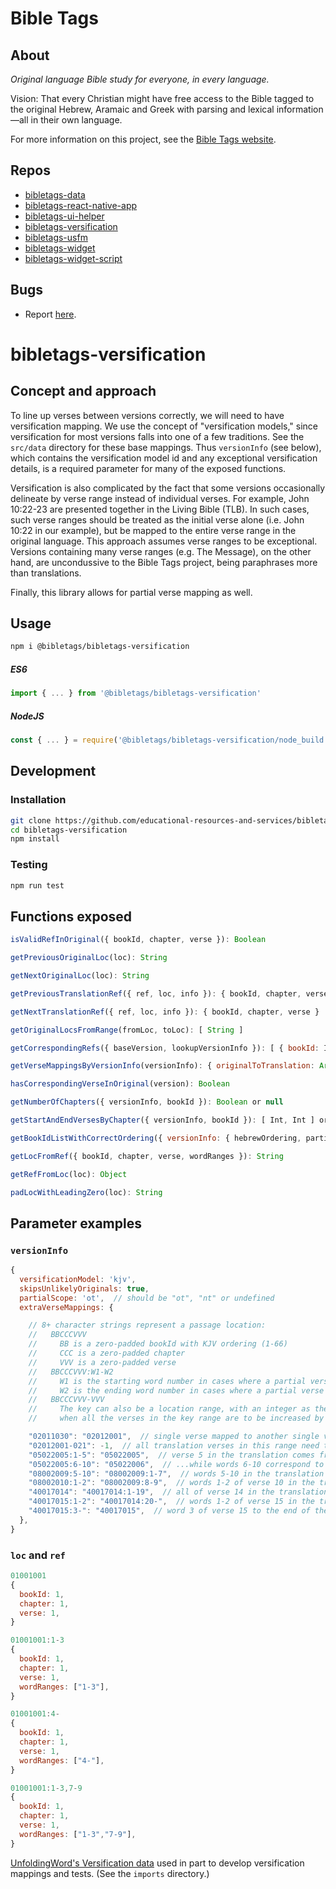 # Bible Tags

## About

*Original language Bible study for everyone, in every language.*

Vision: That every Christian might have free access to the Bible tagged to the original Hebrew, Aramaic and Greek with parsing and lexical information—all in their own language.

For more information on this project, see the [Bible Tags website](https://bibletags.org).

## Repos

* [bibletags-data](https://github.com/educational-resources-and-services/bibletags-data)
* [bibletags-react-native-app](https://github.com/educational-resources-and-services/bibletags-react-native-app)
* [bibletags-ui-helper](https://github.com/educational-resources-and-services/bibletags-ui-helper)
* [bibletags-versification](https://github.com/educational-resources-and-services/bibletags-versification)
* [bibletags-usfm](https://github.com/educational-resources-and-services/bibletags-usfm)
* [bibletags-widget](https://github.com/educational-resources-and-services/bibletags-widget)
* [bibletags-widget-script](https://github.com/educational-resources-and-services/bibletags-widget-script)

## Bugs

* Report [here](https://github.com/educational-resources-and-services/bibletags-data/issues).

# bibletags-versification

## Concept and approach

To line up verses between versions correctly, we will need to have versification mapping. We use the concept of "versification models," since versification for most versions falls into one of a few traditions. See the `src/data` directory for these base mappings. Thus `versionInfo` (see below), which contains the versification model id and any exceptional versification details, is a required parameter for many of the exposed functions.

Versification is also complicated by the fact that some versions occasionally delineate by verse range instead of individual verses. For example, John 10:22-23 are presented together in the Living Bible (TLB). In such cases, such verse ranges should be treated as the initial verse alone (i.e. John 10:22 in our example), but be mapped to the entire verse range in the original language. This approach assumes verse ranges to be exceptional. Versions containing many verse ranges (e.g. The Message), on the other hand, are uncondussive to the Bible Tags project, being paraphrases more than translations.

Finally, this library allows for partial verse mapping as well.

## Usage

```bash
npm i @bibletags/bibletags-versification
```

##### ES6

```js
import { ... } from '@bibletags/bibletags-versification'
```

##### NodeJS

```js
const { ... } = require('@bibletags/bibletags-versification/node_build')
```

## Development

### Installation

```bash
git clone https://github.com/educational-resources-and-services/bibletags-versification
cd bibletags-versification
npm install
```

### Testing

```js
npm run test
```

## Functions exposed

```js
isValidRefInOriginal({ bookId, chapter, verse }): Boolean
```

```js
getPreviousOriginalLoc(loc): String
```

```js
getNextOriginalLoc(loc): String
```

```js
getPreviousTranslationRef({ ref, loc, info }): { bookId, chapter, verse }
```

```js
getNextTranslationRef({ ref, loc, info }): { bookId, chapter, verse }
```

```js
getOriginalLocsFromRange(fromLoc, toLoc): [ String ]
```

```js
getCorrespondingRefs({ baseVersion, lookupVersionInfo }): [ { bookId: Int, chapter: Int, verse: Int} ]
```

```js
getVerseMappingsByVersionInfo(versionInfo): { originalToTranslation: Array, translationToOriginal: Array }
```

```js
hasCorrespondingVerseInOriginal(version): Boolean
```

```js
getNumberOfChapters({ versionInfo, bookId }): Boolean or null
```

```js
getStartAndEndVersesByChapter({ versionInfo, bookId }): [ Int, Int ] or null
```

```js
getBookIdListWithCorrectOrdering({ versionInfo: { hebrewOrdering, partialScope } }): [ Int ]
```

```js
getLocFromRef({ bookId, chapter, verse, wordRanges }): String
```

```js
getRefFromLoc(loc): Object
```

```js
padLocWithLeadingZero(loc): String
```


## Parameter examples

### `versionInfo`

```js
{
  versificationModel: 'kjv',
  skipsUnlikelyOriginals: true,
  partialScope: 'ot',  // should be "ot", "nt" or undefined
  extraVerseMappings: {

    // 8+ character strings represent a passage location:
    //   BBCCCVVV
    //     BB is a zero-padded bookId with KJV ordering (1-66)
    //     CCC is a zero-padded chapter
    //     VVV is a zero-padded verse
    //   BBCCCVVV:W1-W2
    //     W1 is the starting word number in cases where a partial verse must be mapped
    //     W2 is the ending word number in cases where a partial verse must be mapped (can be left blank to indicate "rest of the verse")
    //   BBCCCVVV-VVV
    //     The key can also be a location range, with an integer as the value. Use this
    //     when all the verses in the key range are to be increased by the same amount.

    "02011030": "02012001",  // single verse mapped to another single verse
    "02012001-021": -1,  // all translation verses in this range need to be reduced by 1 to match the original
    "05022005:1-5": "05022005",  // verse 5 in the translation comes from two in the original; words 1-5 correspond to verse 5 in the original...
    "05022005:6-10": "05022006",  // ...while words 6-10 correspond to verse 6 in the original
    "08002009:5-10": "08002009:1-7",  // words 5-10 in the translation correspond to words 1-7 in the original
    "08002010:1-2": "08002009:8-9",  // words 1-2 of verse 10 in the translation correspond to words 8-9 of verse 9 in the original
    "40017014": "40017014:1-19",  // all of verse 14 in the translation correspond to only words 1-19 of the original
    "40017015:1-2": "40017014:20-",  // words 1-2 of verse 15 in the translation correspond to word 20 of verse 14 to the end of that same verse in the original
    "40017015:3-": "40017015",  // word 3 of verse 15 to the end of the same verse correspond to verse 15 in the orignal
  },
}
```

### `loc` and `ref`

```js
01001001
{
  bookId: 1,
  chapter: 1,
  verse: 1,
}

01001001:1-3
{
  bookId: 1,
  chapter: 1,
  verse: 1,
  wordRanges: ["1-3"],
}

01001001:4-
{
  bookId: 1,
  chapter: 1,
  verse: 1,
  wordRanges: ["4-"],
}

01001001:1-3,7-9
{
  bookId: 1,
  chapter: 1,
  verse: 1,
  wordRanges: ["1-3","7-9"],
}
```

[UnfoldingWord's Versification data](https://github.com/unfoldingWord-dev/uw-api) used in part to develop versification mappings and tests. (See the `imports` directory.)